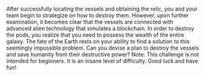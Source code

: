 After successfully locating the vessels and obtaining the relic, you and your team begin to strategize on how to destroy them. However, upon further examination, it becomes clear that the vessels are connected with advanced alien technology that simulates a blockchain. In order to destroy the pods, you realize that you need to possess the wealth of the entire galaxy. The fate of the Earth rests on your ability to find a solution to this seemingly impossible problem. Can you devise a plan to destroy the vessels and save humanity from their destructive power? Note: This challenge is not intended for beginners. It is an insane level of difficulty. Good luck and have fun!
